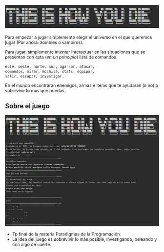 

![logo](./logo.png "The Logo")
---
Para empezar a jugar simplemente elegir el universo en el que queremos jugar (Por ahora: zombies o vampiros).

Para jugar, simplemente intentar interactuar en las situaciones que se presentan con esta (*en un principio*) lista de comandos.
```
este, oeste, norte, sur, agarrar, atacar, 
comandos, mirar, mochila, stats, equipar, 
salir, escapar, investigar.
```
En el mundo encontraran enemigos, armas e items que te ayudaran (o no) a sobrevivir lo mas que puedas.

Sobre el juego
---

![muestra](./lib/muestra1.png "The Logo")
- Tp final de la materia Paradigmas de la Programación.
- La idea del juego es sobrevivir lo más posible, investigando, peleando y con algo de suerte.
